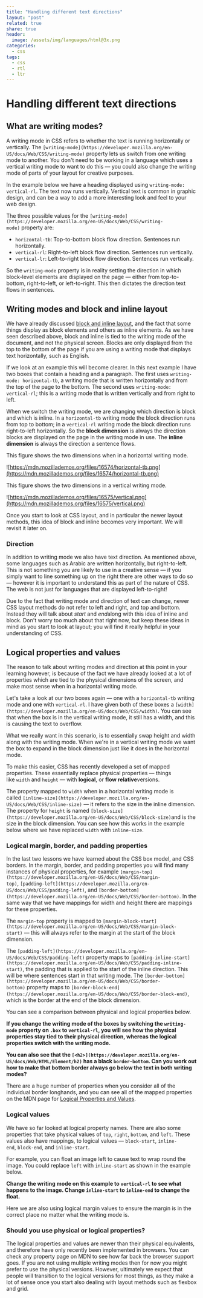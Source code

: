```yaml
---
title: "Handling different text directions"
layout: "post"
related: true
share: true
header:
  image: /assets/img/languages/html@3x.png
categories:
  - css
tags:
  - css
  - rtl
  - ltr
---
```


# Handling different text directions

## What are writing modes?

A writing mode in CSS refers to whether the text is running horizontally or vertically. The `[writing-mode](https://developer.mozilla.org/en-US/docs/Web/CSS/writing-mode)` property lets us switch from one writing mode to another. You don't need to be working in a language which uses a vertical writing mode to want to do this — you could also change the writing mode of parts of your layout for creative purposes.

In the example below we have a heading displayed using `writing-mode: vertical-rl`. The text now runs vertically. Vertical text is common in graphic design, and can be a way to add a more interesting look and feel to your web design.

The three possible values for the `[writing-mode](https://developer.mozilla.org/en-US/docs/Web/CSS/writing-mode)` property are:

- `horizontal-tb`: Top-to-bottom block flow direction. Sentences run horizontally.
- `vertical-rl`: Right-to-left block flow direction. Sentences run vertically.
- `vertical-lr`: Left-to-right block flow direction. Sentences run vertically.

So the `writing-mode` property is in reality setting the direction in which block-level elements are displayed on the page — either from top-to-bottom, right-to-left, or left-to-right. This then dictates the direction text flows in sentences.

## Writing modes and block and inline layout

We have already discussed [block and inline layout](https://developer.mozilla.org/en-US/docs/Learn/CSS/Building_blocks/The_box_model#Block_and_inline_boxes), and the fact that some things display as block elements and others as inline elements. As we have seen described above, block and inline is tied to the writing mode of the document, and not the physical screen. Blocks are only displayed from the top to the bottom of the page if you are using a writing mode that displays text horizontally, such as English.

If we look at an example this will become clearer. In this next example I have two boxes that contain a heading and a paragraph. The first uses `writing-mode: horizontal-tb`, a writing mode that is written horizontally and from the top of the page to the bottom. The second uses `writing-mode: vertical-rl`; this is a writing mode that is written vertically and from right to left.

When we switch the writing mode, we are changing which direction is block and which is inline. In a `horizontal-tb` writing mode the block direction runs from top to bottom; in a `vertical-rl` writing mode the block direction runs right-to-left horizontally. So the **block dimension** is always the direction blocks are displayed on the page in the writing mode in use. The **inline dimension** is always the direction a sentence flows.

This figure shows the two dimensions when in a horizontal writing mode.

![https://mdn.mozillademos.org/files/16574/horizontal-tb.png](https://mdn.mozillademos.org/files/16574/horizontal-tb.png)

This figure shows the two dimensions in a vertical writing mode.

![https://mdn.mozillademos.org/files/16575/vertical.png](https://mdn.mozillademos.org/files/16575/vertical.png)

Once you start to look at CSS layout, and in particular the newer layout methods, this idea of block and inline becomes very important. We will revisit it later on.

### Direction

In addition to writing mode we also have text direction. As mentioned above, some languages such as Arabic are written horizontally, but right-to-left. This is not something you are likely to use in a creative sense — if you simply want to line something up on the right there are other ways to do so — however it is important to understand this as part of the nature of CSS. The web is not just for languages that are displayed left-to-right!

Due to the fact that writing mode and direction of text can change, newer CSS layout methods do not refer to left and right, and top and bottom. Instead they will talk about *start* and *end*along with this idea of inline and block. Don't worry too much about that right now, but keep these ideas in mind as you start to look at layout; you will find it really helpful in your understanding of CSS.

## Logical properties and values

The reason to talk about writing modes and direction at this point in your learning however, is because of the fact we have already looked at a lot of properties which are tied to the physical dimensions of the screen, and make most sense when in a horizontal writing mode.

Let's take a look at our two boxes again — one with a `horizontal-tb` writing mode and one with `vertical-rl`. I have given both of these boxes a `[width](https://developer.mozilla.org/en-US/docs/Web/CSS/width)`. You can see that when the box is in the vertical writing mode, it still has a width, and this is causing the text to overflow.

What we really want in this scenario, is to essentially swap height and width along with the writing mode. When we're in a vertical writing mode we want the box to expand in the block dimension just like it does in the horizontal mode.

To make this easier, CSS has recently developed a set of mapped properties. These essentially replace physical properties — things like `width` and `height` — with **logical**, or **flow relative**versions.

The property mapped to `width` when in a horizontal writing mode is called `[inline-size](https://developer.mozilla.org/en-US/docs/Web/CSS/inline-size)` — it refers to the size in the inline dimension. The property for `height` is named `[block-size](https://developer.mozilla.org/en-US/docs/Web/CSS/block-size)`and is the size in the block dimension. You can see how this works in the example below where we have replaced `width` with `inline-size`.

### Logical margin, border, and padding properties

In the last two lessons we have learned about the CSS box model, and CSS borders. In the margin, border, and padding properties you will find many instances of physical properties, for example `[margin-top](https://developer.mozilla.org/en-US/docs/Web/CSS/margin-top)`, `[padding-left](https://developer.mozilla.org/en-US/docs/Web/CSS/padding-left)`, and `[border-bottom](https://developer.mozilla.org/en-US/docs/Web/CSS/border-bottom)`. In the same way that we have mappings for width and height there are mappings for these properties.

The `margin-top` property is mapped to `[margin-block-start](https://developer.mozilla.org/en-US/docs/Web/CSS/margin-block-start)` — this will always refer to the margin at the start of the block dimension.

The `[padding-left](https://developer.mozilla.org/en-US/docs/Web/CSS/padding-left)` property maps to `[padding-inline-start](https://developer.mozilla.org/en-US/docs/Web/CSS/padding-inline-start)`, the padding that is applied to the start of the inline direction. This will be where sentences start in that writing mode. The `[border-bottom](https://developer.mozilla.org/en-US/docs/Web/CSS/border-bottom)` property maps to `[border-block-end](https://developer.mozilla.org/en-US/docs/Web/CSS/border-block-end)`, which is the border at the end of the block dimension.

You can see a comparison between physical and logical properties below.

**If you change the writing mode of the boxes by switching the `writing-mode` property on `.box` to `vertical-rl`, you will see how the physical properties stay tied to their physical direction, whereas the logical properties switch with the writing mode.**

**You can also see that the `[<h2>](https://developer.mozilla.org/en-US/docs/Web/HTML/Element/h2)` has a black `border-bottom`. Can you work out how to make that bottom border always go below the text in both writing modes?**

There are a huge number of properties when you consider all of the individual border longhands, and you can see all of the mapped properties on the MDN page for [Logical Properties and Values](https://developer.mozilla.org/en-US/docs/Web/CSS/CSS_Logical_Properties).

### Logical values

We have so far looked at logical property names. There are also some properties that take physical values of `top`, `right`, `bottom`, and `left`. These values also have mappings, to logical values — `block-start`, `inline-end`, `block-end`, and `inline-start`.

For example, you can float an image left to cause text to wrap round the image. You could replace `left` with `inline-start` as shown in the example below.

**Change the writing mode on this example to `vertical-rl` to see what happens to the image. Change `inline-start` to `inline-end` to change the float.**

Here we are also using logical margin values to ensure the margin is in the correct place no matter what the writing mode is.

### Should you use physical or logical properties?

The logical properties and values are newer than their physical equivalents, and therefore have only recently been implemented in browsers. You can check any property page on MDN to see how far back the browser support goes. If you are not using multiple writing modes then for now you might prefer to use the physical versions. However, ultimately we expect that people will transition to the logical versions for most things, as they make a lot of sense once you start also dealing with layout methods such as flexbox and grid.
